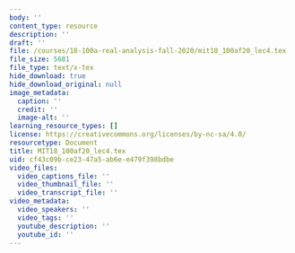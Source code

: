 ```yaml
---
body: ''
content_type: resource
description: ''
draft: ''
file: /courses/18-100a-real-analysis-fall-2020/mit18_100af20_lec4.tex
file_size: 5681
file_type: text/x-tex
hide_download: true
hide_download_original: null
image_metadata:
  caption: ''
  credit: ''
  image-alt: ''
learning_resource_types: []
license: https://creativecommons.org/licenses/by-nc-sa/4.0/
resourcetype: Document
title: MIT18_100af20_lec4.tex
uid: cf43c09b-ce23-47a5-ab6e-e479f398bdbe
video_files:
  video_captions_file: ''
  video_thumbnail_file: ''
  video_transcript_file: ''
video_metadata:
  video_speakers: ''
  video_tags: ''
  youtube_description: ''
  youtube_id: ''
---
```

